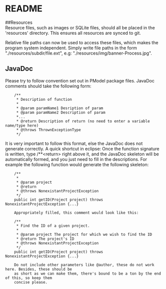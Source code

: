 README
=====
##Resources  
Resource files, such as images or SQLite files, should all be placed in the 'resources' directory. This ensures all resources are synced to git.

Relative file paths can now be used to access these files, which makes the program system independent. Simply write file paths in the form "./resources/subdir/file.ext", e.g: "./resources/img/banner-Process.jpg".
 

## JavaDoc
Please try to follow convention set out in PModel package files. JavaDoc comments should take the following form:

		/**
		 * Description of function
		 *
		 * @param paramName1 Desription of param
		 * @param paramName2 Description of param
		 *...
		 * @return Description of return (no need to enter a variable name/type here)
		 * @throws ThrownExceptionType
		 */

 It is very important to follow this format, else the JavaDoc does not generate correctly. A quick shortcut in eclipse:
 		Once the function signature is written, type /**\<return\> right above it, and the JavaDoc skeleton will be 
 		automatically formed, and you just need to fill in the descriptions. For example the following function would
 		generate the following skeleton:

 		/**
		 * 
		 * @param project
		 * @return
		 * @throws NonexistantProjectException
		 */
		public int getID(Project project) throws NonexistantProjectException {...}

 		Appropriately filled, this comment would look like this:

 		/**
 		 * Find the ID of a given project.
 		 *
 		 * @param project The project for which we wish to find the ID
 		 * @return The project's ID 
 		 * @throws NonexistantProjectException
 		 */
 		public int getID(Project project) throws NonexistantProjectException {...}

 		Do not include other parameters like @author, these do not work here. Besides, these should be
 		as short as we can make them, there's bound to be a ton by the end of this, so keep them
 		concise please.

